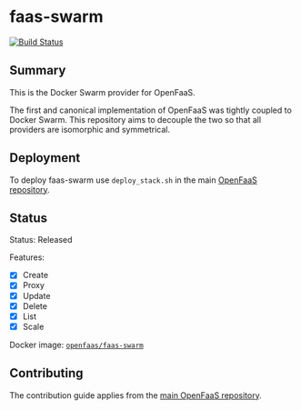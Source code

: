 faas-swarm
==========

[![Build Status](https://travis-ci.org/openfaas/faas-swarm.svg?branch=master)](https://travis-ci.org/openfaas/faas-swarm)

## Summary

This is the Docker Swarm provider for OpenFaaS.

The first and canonical implementation of OpenFaaS was tightly coupled to Docker Swarm. This repository aims to decouple the two so that all providers are isomorphic and symmetrical.

## Deployment

To deploy faas-swarm use `deploy_stack.sh` in the main [OpenFaaS repository](https://github.com/openfaas/faas).

## Status

Status: Released

Features:

* [x] Create
* [x] Proxy
* [x] Update
* [x] Delete
* [x] List
* [x] Scale

Docker image: [`openfaas/faas-swarm`](https://hub.docker.com/r/openfaas/faas-swarm/tags/)

## Contributing

The contribution guide applies from the [main OpenFaaS repository](https://github.com/openfaas/faas/blob/master/CONTRIBUTING.md).
